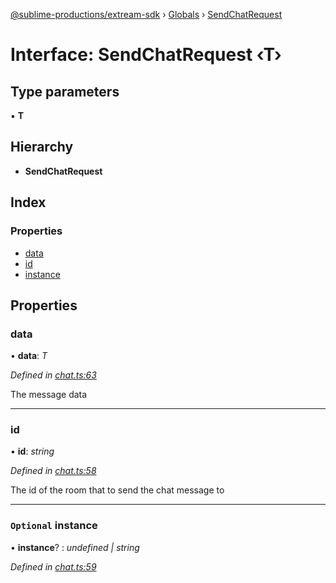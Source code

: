 [@sublime-productions/extream-sdk](../README.md) › [Globals](../globals.md) › [SendChatRequest](sendchatrequest.md)

# Interface: SendChatRequest ‹**T**›

## Type parameters

▪ **T**

## Hierarchy

* **SendChatRequest**

## Index

### Properties

* [data](sendchatrequest.md#data)
* [id](sendchatrequest.md#id)
* [instance](sendchatrequest.md#optional-instance)

## Properties

###  data

• **data**: *T*

*Defined in [chat.ts:63](https://github.com/Extream-SaaS/ex-sdk/blob/1dafdd0/src/chat.ts#L63)*

The message data

___

###  id

• **id**: *string*

*Defined in [chat.ts:58](https://github.com/Extream-SaaS/ex-sdk/blob/1dafdd0/src/chat.ts#L58)*

The id of the room that to send the chat message to

___

### `Optional` instance

• **instance**? : *undefined | string*

*Defined in [chat.ts:59](https://github.com/Extream-SaaS/ex-sdk/blob/1dafdd0/src/chat.ts#L59)*
